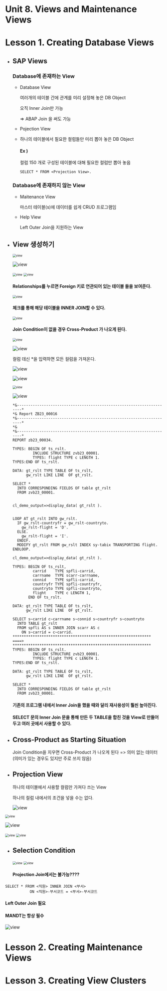 # Unit 8. Views and Maintenance Views





# Lesson 1. Creating Database Views



* ## SAP Views

  ### Database에 존재하는 View

  * Database View

    여러개의 테이블 간에 관계를 미리 설정해 놓은 DB Object

    오직 Inner Join만 가능

    => ABAP Join 을 써도 가능

  * Pojection View

  * 하나의 테이블에서 필요한 컬럼들만 미리 뽑아 놓은 DB Object

    #### Ex )

    컬럼 150 개로 구성된 테이블에 대해 필요한 컬럼만 뽑아 놓음

    ```ABAP
    SELECT * FROM <Projection View>.
    ```

  ### Database에 존재하지 않는 View

  * Maitenance View

    마스터 테이블(s)에 데이터를 쉽게 CRUD 프로그램임

  * Help View

    Left Outer Join을 지원하는 View





* ## View 생성하기

  <img src="./img/view.png" alt="view" style="zoom:67%;" />

  ![view](./img/view1.png)

  <img src="./img/view2.png" alt="view " style="zoom:67%;" />

  <img src="./img/view3.png" alt="view " style="zoom:67%;" />

  #### Relationships를 누르면 Foreign 키로 연관되어 있는 테이블 들을 보여준다.

  <img src="./img/view4.png" alt="view" style="zoom:67%;" />

  #### 체크를 통해 해당 테이블을 INNER JOIN할 수 있다.

  <img src="./img/view5.png" alt="view" style="zoom:67%;" />

  #### Join Condition이 없을 경우 Cross-Product 가 나오게 된다.

  <img src="./img/view6.png" alt="view" style="zoom:67%;" />

  ![view](./img/view17.png)

  컬럼 데신 *을 입력하면 모든 컬럼을 가져온다.

  ![view](./img/view7.png)

  ![view](./img/view8.png)

  <img src="./img/view9.png" alt="view" style="zoom:67%;" />

  ![view](./img/view10.png)

  ````ABAP
  *&---------------------------------------------------------------------*
  *& Report ZB23_00016
  *&---------------------------------------------------------------------*
  *&
  *&---------------------------------------------------------------------*
  REPORT zb23_00034.
  
  TYPES: BEGIN OF ts_rslt.
           INCLUDE STRUCTURE zvb23_00001.
           TYPES: flight TYPE c LENGTH 1.
  TYPES:END OF ts_rslt.
  
  DATA: gt_rslt TYPE TABLE OF ts_rslt,
        gw_rslt LIKE LINE  OF gt_rslt.
  
  SELECT *
    INTO CORRESPONDING FIELDS OF table gt_rslt
    FROM zvb23_00001.
  
  
  cl_demo_output=>display_data( gt_rslt ).
  
  
  LOOP AT gt_rslt INTO gw_rslt.
    IF gw_rslt-countryfr = gw_rslt-countryto.
      gw_rslt-flight = 'D'.
    ELSE.
      gw_rslt-flight = 'I'.
    ENDIF.
    MODIFY gt_rslt FROM gw_rslt INDEX sy-tabix TRANSPORTING flight.
  ENDLOOP.
  
  cl_demo_output=>display_data( gt_rslt ).
  ````

  

  ```ABAP
  TYPES: BEGIN OF ts_rslt,
           carrid    TYPE spfli-carrid,
           carrname  TYPE scarr-carrname,
           connid    TYPE spfli-carrid,
           countryfr TYPE spfli-countryfr,
           countryto TYPE spfli-countryto,
           flight    TYPE c LENGTH 1,
         END OF ts_rslt.
  
  DATA: gt_rslt TYPE TABLE OF ts_rslt,
        gw_rslt LIKE LINE  OF gt_rslt.
  
  SELECT s~carrid c~carrname s~connid s~countryfr s~countryto
    INTO TABLE gt_rslt
    FROM spfli AS s INNER JOIN scarr AS c
      ON s~carrid = c~carrid.
  **************************************************************  
  ====>
  **************************************************************
  TYPES: BEGIN OF ts_rslt.
           INCLUDE STRUCTURE zvb23_00001.
           TYPES: flight TYPE c LENGTH 1.
  TYPES:END OF ts_rslt.
  
  DATA: gt_rslt TYPE TABLE OF ts_rslt,
        gw_rslt LIKE LINE  OF gt_rslt.
  
  SELECT *
    INTO CORRESPONDING FIELDS OF table gt_rslt
    FROM zvb23_00001.
  ```

  #### 기존의 프로그램 내에서 Inner Join을 했을 때와 달리 재사용성이 훨씬 높아진다.

  #### SELECT 문의 Inner Join 문을 통해 만든 두 TABLE을 합친 것을 View로 만들어 두고 여러 곳에서 사용할 수 있다.





* ## Cross-Product as Starting Situation

  Join Condition을 지우면 Cross-Product 가 나오게 된다 => 의미 없는 데이터 (의미가 있는 경우도 있지만 주로 쓰지 않음)









* ## Projection View

  하나의 테이블에서 사용할 컬럼만 가져다 쓰는 View

  하나의 컬럼 내에서의 조건을 넣을 수는 없다.

  ![view](./img/view)

<img src="./img/view11.png" alt="view" style="zoom:67%;" />

![view](./img/view12.png)

<img src="./img/view13.png" alt="view" style="zoom:67%;" />

<img src="./img/view15.png" alt="view" style="zoom:67%;" />





* ## Selection Condition

  <img src="./img/view14.png" alt="view" style="zoom:67%;" />

  <img src="./img/view16.png" alt="view" style="zoom:67%;" />

  #### Projection Join에서는 불가능????





```ABAP
SELECT * FROM <직원> INNER JOIN <부서>
		   ON <직원>-부서코드 = <부서>-부서코드
```

#### Left Outer Join 필요

#### MANDT는 항상 필수

















![view](./img/view.)









# Lesson 2. Creating Maintenance Views









# Lesson 3. Creating View Clusters

